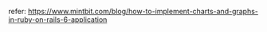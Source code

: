 refer: https://www.mintbit.com/blog/how-to-implement-charts-and-graphs-in-ruby-on-rails-6-application

